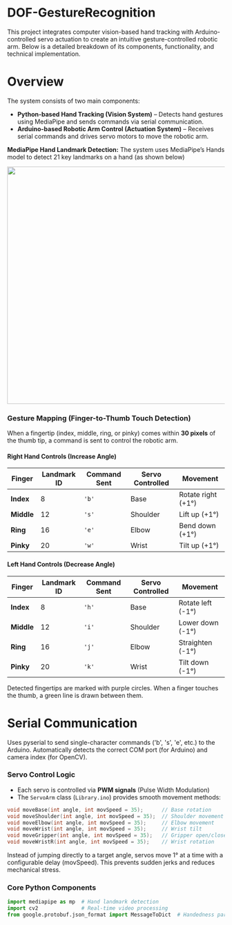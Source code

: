 # DOF-GestureRecognition
This project integrates computer vision-based hand tracking with Arduino-controlled servo actuation to create an intuitive gesture-controlled robotic arm. Below is a detailed breakdown of its components, functionality, and technical implementation.

# Overview
The system consists of two main components:

* **Python-based Hand Tracking (Vision System)** – Detects hand gestures using MediaPipe and sends commands via serial communication.
* **Arduino-based Robotic Arm Control (Actuation System)** – Receives serial commands and drives servo motors to move the robotic arm.

**MediaPipe Hand Landmark Detection:**
The system uses MediaPipe’s Hands model to detect 21 key landmarks on a hand (as shown below)

<img src="https://github.com/user-attachments/assets/8bc8294e-d182-4c38-b9d2-73a73890da7a" width=550>

### Gesture Mapping (Finger-to-Thumb Touch Detection)
When a fingertip (index, middle, ring, or pinky) comes within **30 pixels** of the thumb tip, a command is sent to control the robotic arm.

#### Right Hand Controls (Increase Angle)
| Finger        | Landmark ID | Command Sent | Servo Controlled | Movement          |
|---------------|-------------|--------------|-------------------|-------------------|
| **Index**     | 8           | `'b'`        | Base              | Rotate right (+1°)|
| **Middle**    | 12          | `'s'`        | Shoulder          | Lift up (+1°)     |
| **Ring**      | 16          | `'e'`        | Elbow             | Bend down (+1°)   |
| **Pinky**     | 20          | `'w'`        | Wrist             | Tilt up (+1°)     |

#### Left Hand Controls (Decrease Angle)
| Finger        | Landmark ID | Command Sent | Servo Controlled | Movement          |
|---------------|-------------|--------------|-------------------|-------------------|
| **Index**     | 8           | `'h'`        | Base              | Rotate left (-1°) |
| **Middle**    | 12          | `'i'`        | Shoulder          | Lower down (-1°)  |
| **Ring**      | 16          | `'j'`        | Elbow             | Straighten (-1°)  |
| **Pinky**     | 20          | `'k'`        | Wrist             | Tilt down (-1°)   |

Detected fingertips are marked with purple circles.
When a finger touches the thumb, a green line is drawn between them.

# Serial Communication
Uses pyserial to send single-character commands ('b', 's', 'e', etc.) to the Arduino.
Automatically detects the correct COM port (for Arduino) and camera index (for OpenCV).

### Servo Control Logic
- Each servo is controlled via **PWM signals** (Pulse Width Modulation)
- The `ServoArm` class (`Library.ino`) provides smooth movement methods:

```cpp
void moveBase(int angle, int movSpeed = 35);      // Base rotation
void moveShoulder(int angle, int movSpeed = 35);  // Shoulder movement
void moveElbow(int angle, int movSpeed = 35);     // Elbow movement
void moveWrist(int angle, int movSpeed = 35);     // Wrist tilt
void moveGripper(int angle, int movSpeed = 35);   // Gripper open/close
void moveWristR(int angle, int movSpeed = 35);    // Wrist rotation
```

Instead of jumping directly to a target angle, servos move 1° at a time with a configurable delay (movSpeed).
This prevents sudden jerks and reduces mechanical stress.

### Core Python Components
```python
import mediapipe as mp  # Hand landmark detection
import cv2              # Real-time video processing
from google.protobuf.json_format import MessageToDict  # Handedness parsing
```
